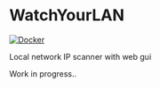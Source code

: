 # WatchYourLAN

[![Docker](https://github.com/aceberg/WatchYourLAN/actions/workflows/docker-publish.yml/badge.svg)](https://github.com/aceberg/WatchYourLAN/actions/workflows/docker-publish.yml)

Local network IP scanner with web gui

Work in progress..